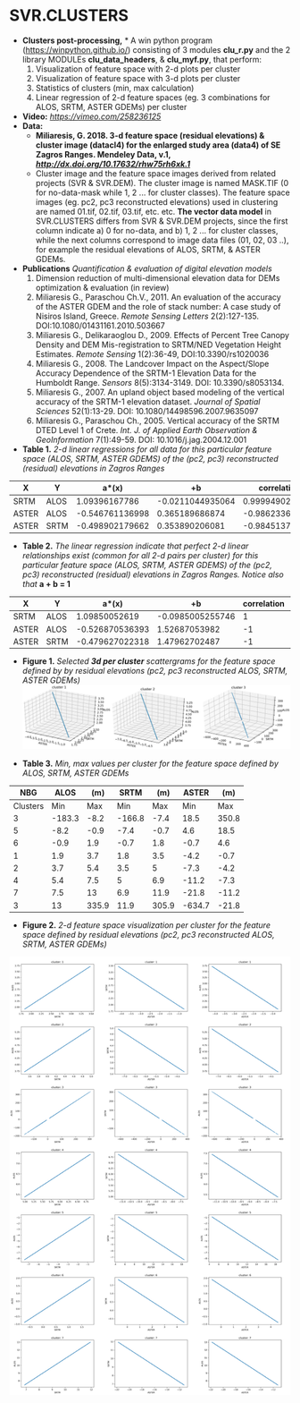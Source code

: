 # SVR.CLUSTERS
* **Clusters post-processing,**  * A win python program (https://winpython.github.io/) consisting of 3 modules **clu_r.py** and the 2 library MODULEs **clu_data_headers**, & **clu_myf.py**, that perform:
  1. Visualization of feature space with 2-d plots per cluster
  1. Visualization of feature space with 3-d plots per cluster
  1. Statistics of clusters (min, max calculation)
  1. Linear regression of 2-d feature spaces (eg. 3 combinations for ALOS, SRTM, ASTER GDEMs) per cluster
* **Video:** _https://vimeo.com/258236125_
* **Data:** 
  * **Miliaresis, G. 2018. 3-d feature space (residual elevations)  & cluster image (datacl4) for the enlarged study area (data4) of SE Zagros Ranges. Mendeley Data, v.1, _http://dx.doi.org/10.17632/rhw75rh6xk.1_**
  * Cluster image and the feature space images derived from related projects (SVR & SVR.DEM). The cluster image is named MASK.TIF (0 for no-data-mask while 1, 2 ... for cluster classes). The feature space images (eg. pc2, pc3 reconstructed elevations) used in clustering are named 01.tif, 02.tif, 03.tif, etc. etc. **The vector data model** in SVR.CLUSTERS differs from SVR & SVR.DEM projects, since the first column indicate a) 0 for no-data, and b) 1, 2 ... for cluster classes, while the next columns correspond to image data files (01, 02, 03 ..), for example the residual elevations of ALOS, SRTM, & ASTER GDEMs.
* **Publications** *Quantification & evaluation of digital elevation models*
  1. Dimension reduction of multi-dimensional elevation data for DEMs optimization & evaluation (in review)
  1. Miliaresis G., Paraschou Ch.V., 2011. An evaluation of the accuracy of the ASTER GDEM and the role of stack number: A case study of   Nisiros Island, Greece. *Remote Sensing Letters*  2(2):127-135. DOI:10.1080/01431161.2010.503667 
  1. Miliaresis G., Delikaraoglou D., 2009. Effects of Percent Tree Canopy Density and DEM Mis-registration to SRTM/NED Vegetation Height Estimates. *Remote Sensing* 1(2):36-49, DOI:10.3390/rs1020036 
  1. Miliaresis G., 2008. The Landcover Impact on the Aspect/Slope Accuracy Dependence of the SRTM-1 Elevation Data for the Humboldt Range. *Sensors* 8(5):3134-3149. DOI: 10.3390/s8053134. 
  1. Miliaresis G., 2007. An upland object based modeling of the vertical accuracy of the SRTM-1 elevation dataset. *Journal of Spatial Sciences* 52(1):13-29. DOI: 10.1080/14498596.2007.9635097 
  1. Miliaresis G., Paraschou Ch., 2005. Vertical accuracy of the SRTM DTED Level 1 of Crete. *Int. J. of Applied Earth Observation & GeoInformation* 7(1):49-59. DOI: 10.1016/j.jag.2004.12.001 
* **Table 1.** _2-d linear regressions for all data for this particular feature space (ALOS, SRTM, ASTER GDEMS) of the (pc2, pc3) reconstructed (residual) elevations in Zagros Ranges_ 

| X     	| Y    	| a*(x)           	| +b               	| correlation     	| p 	| std.error           	|
|-------	|------	|-----------------	|------------------	|-----------------	|---	|---------------------	|
| SRTM  	| ALOS 	| 1.09396167786   	| -0.0211044935064 	| 0.999949028854  	| 0 	| 0.00000209006029549 	|
| ASTER 	| ALOS 	| -0.546761136998 	| 0.365189686874   	| -0.986233601935 	| 0 	| 0.0000173462688792  	|
| ASTER 	| SRTM 	| -0.498902179662 	| 0.353890206081   	| -0.98451379167  	| 0 	| 0.0000168095510177  	|

* **Table 2.** _The linear regression indicate that perfect 2-d linear relationships exist (common for all 2-d pairs per cluster) for this particular feature space (ALOS, SRTM, ASTER GDEMS) of the (pc2, pc3) reconstructed (residual) elevations in Zagros Ranges.  Notice also that_ **a + b = 1**

| X     	| Y    	| a*(x)           	| +b               	| correlation 	| p 	| std.error                	|
|-------	|------	|-----------------	|------------------	|-------------	|---	|--------------------------	|
| SRTM  	| ALOS 	| 1.09850052619   	| -0.0985005255746 	| 1           	| 0 	| 0.000000000208527943367  	|
| ASTER 	| ALOS 	| -0.526870536393 	| 1.52687053982    	| -1          	| 0 	| 0.0000000000466846053007 	|
| ASTER 	| SRTM 	| -0.479627022318 	| 1.47962702487    	| -1          	| 0 	| 0.0000000000673680778821 	|

* **Figure 1.** _Selected **3d per cluster** scattergrams for the feature space defined by by residual elevations (pc2,  pc3 reconstructed ALOS, SRTM, ASTER GDEMs)_
![Example of output images](https://github.com/miliaresis/SVR.CLUSTERS/blob/master/mapping_3d.jpg)

* **Table 3.** _Min, max values per cluster for the feature space defined by ALOS, SRTM, ASTER GDEMs_

| NBG      	| ALOS   	|    (m)	| SRTM   	|   (m)  	| ASTER  	|    (m) 	|
|----------	|--------	|-------	|--------	|-------	|--------	|-------	|
| Clusters 	| Min    	| Max   	| Min    	| Max   	| Min    	| Max   	|
| 3        	| -183.3 	| -8.2  	| -166.8 	| -7.4  	| 18.5   	| 350.8 	|
| 5        	| -8.2   	| -0.9  	| -7.4   	| -0.7  	| 4.6    	| 18.5  	|
| 6        	| -0.9   	| 1.9   	| -0.7   	| 1.8   	| -0.7   	| 4.6   	|
| 1        	| 1.9    	| 3.7   	| 1.8    	| 3.5   	| -4.2   	| -0.7  	|
| 2        	| 3.7    	| 5.4   	| 3.5    	| 5     	| -7.3   	| -4.2  	|
| 4        	| 5.4    	| 7.5   	| 5      	| 6.9   	| -11.2  	| -7.3  	|
| 7        	| 7.5    	| 13    	| 6.9    	| 11.9  	| -21.8  	| -11.2 	|
| 3        	| 13     	| 335.9 	| 11.9   	| 305.9 	| -634.7 	| -21.8 	|

* **Figure 2.** _2-d feature space visualization per cluster for the feature space defined by residual elevations (pc2,  pc3 reconstructed ALOS, SRTM, ASTER GDEMs)_

![Example of output images](https://github.com/miliaresis/SVR.CLUSTERS/blob/master/mapping.png)
